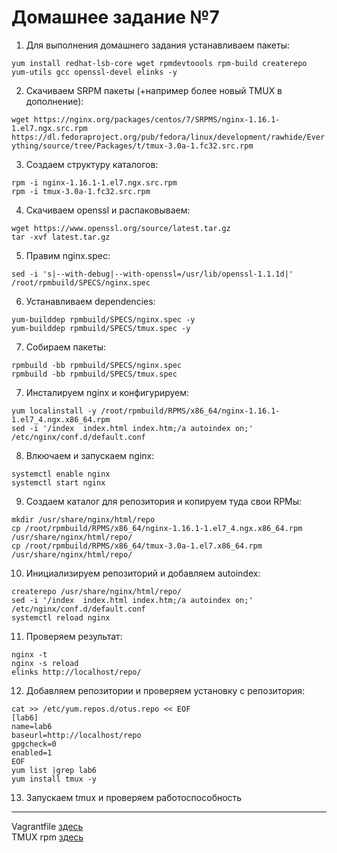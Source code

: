 # Домашнее задание №7

1. Для выполнения домашнего задания устанавливаем пакеты:

`yum install redhat-lsb-core wget rpmdevtoools rpm-build createrepo yum-utils gcc openssl-devel elinks -y`

2. Скачиваем SRPM пакеты (+например более новый TMUX в дополнение):

`wget https://nginx.org/packages/centos/7/SRPMS/nginx-1.16.1-1.el7.ngx.src.rpm`  
`https://dl.fedoraproject.org/pub/fedora/linux/development/rawhide/Everything/source/tree/Packages/t/tmux-3.0a-1.fc32.src.rpm`

3. Создаем структуру каталогов:

`rpm -i nginx-1.16.1-1.el7.ngx.src.rpm`  
`rpm -i tmux-3.0a-1.fc32.src.rpm`

4. Скачиваем openssl и распаковываем:

`wget https://www.openssl.org/source/latest.tar.gz`  
`tar -xvf latest.tar.gz`

5. Правим nginx.spec:

`sed -i 's|--with-debug|--with-openssl=/usr/lib/openssl-1.1.1d|' /root/rpmbuild/SPECS/nginx.spec`  

6. Устанавливаем dependencies:

`yum-builddep rpmbuild/SPECS/nginx.spec -y`  
`yum-builddep rpmbuild/SPECS/tmux.spec -y`

7. Собираем пакеты:

`rpmbuild -bb rpmbuild/SPECS/nginx.spec`  
`rpmbuild -bb rpmbuild/SPECS/tmux.spec`

7. Инсталируем nginx и конфигурируем:

`yum localinstall -y /root/rpmbuild/RPMS/x86_64/nginx-1.16.1-1.el7_4.ngx.x86_64.rpm`  
`sed -i '/index  index.html index.htm;/a autoindex on;' /etc/nginx/conf.d/default.conf`

8. Влкючаем и запускаем nginx:

`systemctl enable nginx`  
`systemctl start nginx`

9. Создаем каталог для репозитория и копируем туда свои RPMы:

`mkdir /usr/share/nginx/html/repo`  
`cp /root/rpmbuild/RPMS/x86_64/nginx-1.16.1-1.el7_4.ngx.x86_64.rpm /usr/share/nginx/html/repo/`  
`cp /root/rpmbuild/RPMS/x86_64/tmux-3.0a-1.el7.x86_64.rpm /usr/share/nginx/html/repo/`  

10. Инициализируем репозиторий и добавляем autoindex:

`createrepo /usr/share/nginx/html/repo/`  
`sed -i '/index  index.html index.htm;/a autoindex on;' /etc/nginx/conf.d/default.conf`  
`systemctl reload nginx`

11. Проверяем результат:

`nginx -t`  
`nginx -s reload`  
`elinks http://localhost/repo/`

12. Добавляем репозитории и проверяем установку с репозитория:

`cat >> /etc/yum.repos.d/otus.repo << EOF`  
	`[lab6]`  
	`name=lab6`  
	`baseurl=http://localhost/repo`  
	`gpgcheck=0`  
	`enabled=1`  
	`EOF`  
`yum list |grep lab6`  
`yum install tmux -y`  

13. Запускаем tmux и проверяем работоспособность

---
Vagrantfile [здесь](Vagrantfile)  
TMUX rpm [здесь](tmux-3.0a-1.el7.x86_64.rpm)